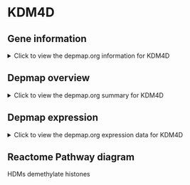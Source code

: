 <h1>KDM4D</h1>

<h2>Gene information</h2>
<details>
  <summary>Click to view the depmap.org information for KDM4D</summary>
  <iframe src="https://depmap.org/portal/gene/KDM4D?tab=about" style="border:none;width:100%;height:800px"></iframe>
</details>

<h2>Depmap overview</h2>
<details>
  <summary>Click to view the depmap.org summary for KDM4D</summary>
  <iframe src="https://depmap.org/portal/gene/KDM4D?tab=overview" style="border:none;width:100%;height:800px"></iframe>
</details>

<h2>Depmap expression</h2>
<details>
  <summary>Click to view the depmap.org expression data for KDM4D</summary>
  <iframe src="https://depmap.org/portal/gene/KDM4D?tab=characterization" style="border:none;width:100%;height:800px"></iframe>
</details>



<h2>Reactome Pathway diagram</h2>
HDMs demethylate histones
<div id="diagramHolder"></div>

<script>
    //Creating the Reactome Diagram widget
    //Take into account a proxy needs to be set up in your server side pointing to www.reactome.org
    function onReactomeDiagramReady(){  //This function is automatically called when the widget code is ready to be used
        var diagram = Reactome.Diagram.create({
            "placeHolder" : "diagramHolder",
            "width" : 900,
            "height" : 500
        });

        //Initialising it to the "Hemostasis" pathway
        diagram.loadDiagram("R-HSA-3214842");

        //Adding different listeners

        diagram.onDiagramLoaded(function (loaded) {
            console.info("Loaded ", loaded);
            diagram.flagItems("BAD");
	    diagram.flagItems("Q92934");
            if (loaded == "R-HSA-3214842") diagram.selectItem("R-HSA-3214842");
        });

     }
</script>



